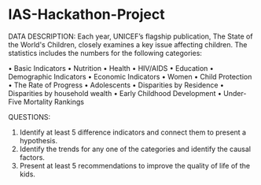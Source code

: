 # IAS-Hackathon-Project

DATA DESCRIPTION:
Each year, UNICEF’s flagship publication, The State of the World's Children, closely examines
a key issue affecting children. The statistics includes the numbers for the following
categories:

• Basic Indicators
• Nutrition
• Health
• HIV/AIDS
• Education
• Demographic Indicators
• Economic Indicators
• Women
• Child Protection
• The Rate of Progress
• Adolescents
• Disparities by Residence
• Disparities by household wealth
• Early Childhood Development
• Under-Five Mortality Rankings


QUESTIONS:
1. Identify at least 5 difference indicators and connect them to present a hypothesis.
2. Identify the trends for any one of the categories and identify the causal factors.
3. Present at least 5 recommendations to improve the quality of life of the kids.
